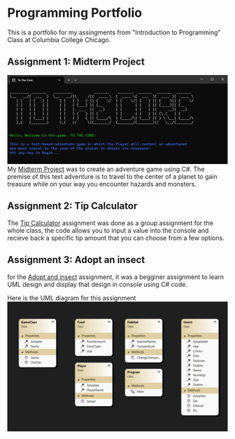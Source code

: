 # Programming Portfolio

This is a portfolio for my assingments from "Introduction to Programming" Class at Columbia College Chicago.

## Assignment 1: Midterm Project
![Midterm_image](https://github.com/MBBProgramming/MBB/blob/9797aa593f8c9f89af953b82e6036beffba6f5b5/To%20the%20Core%20image.png)
My [Midterm Project](https://github.com/MBBProgramming/MBB/tree/b80cfb0fa7037bcae991e4c07eca75138719af0a/ToTheCore/ToTheCore) was to create an adventure game using C#.
The premise of this text adventure is to travel to the center of a planet to gain treasure while on your way you encounter hazards and monsters.

## Assignment 2: Tip Calculator
The [Tip Calculator](https://github.com/MBBProgramming/MBB/tree/e08c2fa512197d35a26ac937d0ae8cdb28fcd857/Tip%20Calculator/Tip%20Calculator) assignment was done as a group assignment for the whole class, the code allows you to input a value into the console and recieve back a specific tip amount that you can choose from a few options.

## Assignment 3: Adopt an insect
for the [Adopt and insect](https://github.com/MBBProgramming/MBB/tree/0bfe5c2f900c23125ac16b5467f3c807679da79a/Adopt%20an%20Insect/Adopt%20an%20Insect) assignment, it was a begginer assignment to learn UML design and display that design in console using C# code.

Here is the UML diagram for this assignment ![UML Diagram:](https://github.com/MBBProgramming/MBB/blob/fd247735d420fea098e3dc227eaee6faba8dbe55/Adopt%20and%20insect.png)
